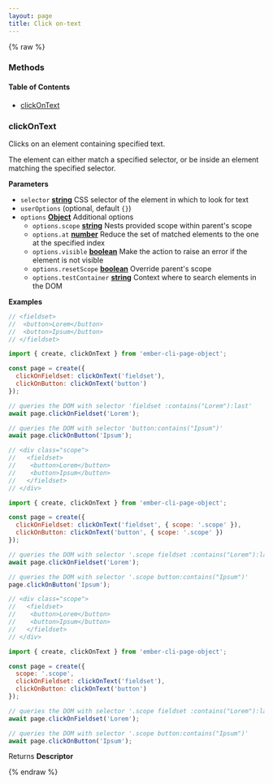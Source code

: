 ```yaml
---
layout: page
title: Click on-text
---
```


{% raw %}
### Methods


<!-- Generated by documentation.js. Update this documentation by updating the source code. -->

#### Table of Contents

-   [clickOnText][1]

### clickOnText

Clicks on an element containing specified text.

The element can either match a specified selector,
or be inside an element matching the specified selector.

**Parameters**

-   `selector` **[string][2]** CSS selector of the element in which to look for text
-   `userOptions`   (optional, default `{}`)
-   `options` **[Object][3]** Additional options
    -   `options.scope` **[string][2]** Nests provided scope within parent's scope
    -   `options.at` **[number][4]** Reduce the set of matched elements to the one at the specified index
    -   `options.visible` **[boolean][5]** Make the action to raise an error if the element is not visible
    -   `options.resetScope` **[boolean][5]** Override parent's scope
    -   `options.testContainer` **[string][2]** Context where to search elements in the DOM

**Examples**

```javascript
// <fieldset>
//  <button>Lorem</button>
//  <button>Ipsum</button>
// </fieldset>

import { create, clickOnText } from 'ember-cli-page-object';

const page = create({
  clickOnFieldset: clickOnText('fieldset'),
  clickOnButton: clickOnText('button')
});

// queries the DOM with selector 'fieldset :contains("Lorem"):last'
await page.clickOnFieldset('Lorem');

// queries the DOM with selector 'button:contains("Ipsum")'
await page.clickOnButton('Ipsum');
```

```javascript
// <div class="scope">
//   <fieldset>
//    <button>Lorem</button>
//    <button>Ipsum</button>
//   </fieldset>
// </div>

import { create, clickOnText } from 'ember-cli-page-object';

const page = create({
  clickOnFieldset: clickOnText('fieldset', { scope: '.scope' }),
  clickOnButton: clickOnText('button', { scope: '.scope' })
});

// queries the DOM with selector '.scope fieldset :contains("Lorem"):last'
await page.clickOnFieldset('Lorem');

// queries the DOM with selector '.scope button:contains("Ipsum")'
page.clickOnButton('Ipsum');
```

```javascript
// <div class="scope">
//   <fieldset>
//    <button>Lorem</button>
//    <button>Ipsum</button>
//   </fieldset>
// </div>

import { create, clickOnText } from 'ember-cli-page-object';

const page = create({
  scope: '.scope',
  clickOnFieldset: clickOnText('fieldset'),
  clickOnButton: clickOnText('button')
});

// queries the DOM with selector '.scope fieldset :contains("Lorem"):last'
await page.clickOnFieldset('Lorem');

// queries the DOM with selector '.scope button:contains("Ipsum")'
await page.clickOnButton('Ipsum');
```

Returns **Descriptor** 

[1]: #clickontext

[2]: https://developer.mozilla.org/docs/Web/JavaScript/Reference/Global_Objects/String

[3]: https://developer.mozilla.org/docs/Web/JavaScript/Reference/Global_Objects/Object

[4]: https://developer.mozilla.org/docs/Web/JavaScript/Reference/Global_Objects/Number

[5]: https://developer.mozilla.org/docs/Web/JavaScript/Reference/Global_Objects/Boolean
{% endraw %}